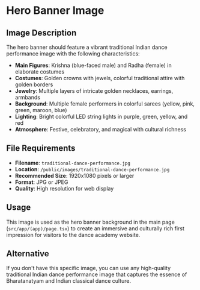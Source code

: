 # Hero Banner Image

## Image Description
The hero banner should feature a vibrant traditional Indian dance performance image with the following characteristics:

- **Main Figures**: Krishna (blue-faced male) and Radha (female) in elaborate costumes
- **Costumes**: Golden crowns with jewels, colorful traditional attire with golden borders
- **Jewelry**: Multiple layers of intricate golden necklaces, earrings, armbands
- **Background**: Multiple female performers in colorful sarees (yellow, pink, green, maroon, blue)
- **Lighting**: Bright colorful LED string lights in purple, green, yellow, and red
- **Atmosphere**: Festive, celebratory, and magical with cultural richness

## File Requirements
- **Filename**: `traditional-dance-performance.jpg`
- **Location**: `/public/images/traditional-dance-performance.jpg`
- **Recommended Size**: 1920x1080 pixels or larger
- **Format**: JPG or JPEG
- **Quality**: High resolution for web display

## Usage
This image is used as the hero banner background in the main page (`src/app/(app)/page.tsx`) to create an immersive and culturally rich first impression for visitors to the dance academy website.

## Alternative
If you don't have this specific image, you can use any high-quality traditional Indian dance performance image that captures the essence of Bharatanatyam and Indian classical dance culture. 